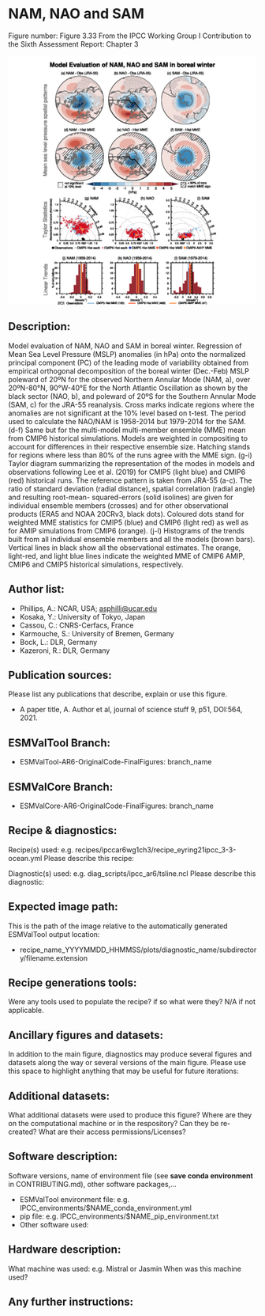 
NAM, NAO and SAM
================

Figure number: Figure 3.33
From the IPCC Working Group I Contribution to the Sixth Assessment Report: Chapter 3

![Figure 3.33](../images/ar6_wg1_chap3_figure3_33_nam_nao_sam.png?raw=true)


Description:
------------
Model evaluation of NAM, NAO and SAM in boreal winter. Regression of Mean Sea 
Level Pressure (MSLP) anomalies (in hPa) onto the normalized principal component 
(PC) of the leading mode of variability obtained from empirical orthogonal 
decomposition of the boreal winter (Dec.-Feb) MSLP poleward of 20ºN for the 
observed Northern Annular Mode (NAM, a), over 20ºN-80°N, 90°W-40°E for the North 
Atlantic Oscillation as shown by the black sector (NAO, b), and poleward of 20ºS 
for the Southern Annular Mode (SAM, c) for the JRA-55 reanalysis. Cross marks 
indicate regions where the anomalies are not significant at the 10% level based 
on t-test. The period used to calculate the NAO/NAM is 1958-2014 but 1979-2014 
for the SAM. (d-f) Same but for the multi-model multi-member ensemble (MME) mean 
from CMIP6 historical simulations. Models are weighted in compositing to account 
for differences in their respective ensemble size. Hatching stands for regions 
where less than 80% of the runs agree with the MME sign. (g-i) Taylor diagram 
summarizing the representation of the modes in models and observations following 
Lee et al. (2019) for CMIP5 (light blue) and CMIP6 (red) historical runs. The 
reference pattern is taken from JRA-55 (a-c). The ratio of standard deviation 
(radial distance), spatial correlation (radial angle) and resulting root-mean-
squared-errors (solid isolines) are given for individual ensemble members 
(crosses) and for other observational products (ERA5 and NOAA 20CRv3, black 
dots). Coloured dots stand for weighted MME statistics for CMIP5 (blue) and 
CMIP6 (light red) as well as for AMIP simulations from CMIP6 (orange). (j-l) 
Histograms of the trends built from all individual ensemble members and all the 
models (brown bars). Vertical lines in black show all the observational 
estimates. The orange, light-red, and light blue lines indicate the weighted MME 
of CMIP6 AMIP, CMIP6 and CMIP5 historical simulations, respectively.


Author list:
------------
- Phillips, A.: NCAR, USA; asphilli@ucar.edu
- Kosaka, Y.: University of Tokyo, Japan
- Cassou, C.: CNRS-Cerfacs, France
- Karmouche, S.: University of Bremen, Germany
- Bock, L.: DLR, Germany
- Kazeroni, R.: DLR, Germany


Publication sources:
--------------------
Please list any publications that describe, explain or use this figure. 
- A paper title, A. Author et al, journal of science stuff 9, p51, DOI:564, 2021. 


ESMValTool Branch:
------------------
- ESMValTool-AR6-OriginalCode-FinalFigures: branch_name


ESMValCore Branch:
------------------
- ESMValCore-AR6-OriginalCode-FinalFigures: branch_name


Recipe & diagnostics:
---------------------
Recipe(s) used: e.g. recipes/ipccar6wg1ch3/recipe_eyring21ipcc_3-3-ocean.yml
Please describe this recipe:

Diagnostic(s) used: e.g. diag_scripts/ipcc_ar6/tsline.ncl
Please describe this diagnostic:


Expected image path:
--------------------
This is the path of the image relative to the automatically generated ESMValTool output location:
- recipe_name_YYYYMMDD_HHMMSS/plots/diagnostic_name/subdirectory/filename.extension


Recipe generations tools: 
-------------------------
Were any tools used to populate the recipe? if so what were they? N/A if not applicable. 


Ancillary figures and datasets:
-------------------------------
In addition to the main figure, diagnostics may produce several figures and datasets along the way or several versions of the main figure. Please use this space to highlight anything that may be useful for future iterations:


Additional datasets:
--------------------
What additional datasets were used to produce this figure?
Where are they on the computational machine or in the respository?
Can they be re-created?
What are their access permissions/Licenses?


Software description:
---------------------
Software versions, name of environment file (see **save conda environment** in CONTRIBUTING.md), other software packages,…
- ESMValTool environment file: e.g. IPCC_environments/$NAME_conda_environment.yml
- pip file: e.g. IPCC_environments/$NAME_pip_environment.txt
- Other software used:


Hardware description:
---------------------
What machine was used:  e.g. Mistral or Jasmin
When was this machine used?


Any further instructions: 
-------------------------

